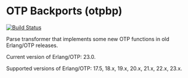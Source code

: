 OTP Backports (otpbp)
=====================
[![Build Status](https://secure.travis-ci.org/Ledest/otpbp.png)](http://travis-ci.org/Ledest/otpbp)

Parse transformer that implements some new OTP functions in old Erlang/OTP releases.

Current version of Erlang/OTP: 23.0.

Supported versions of Erlang/OTP: 17.5, 18.x, 19.x, 20.x, 21.x, 22.x, 23.x.
